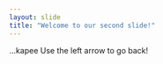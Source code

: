 ```yaml
---
layout: slide
title: "Welcome to our second slide!"
---
```

...kapee
Use the left arrow to go back!
